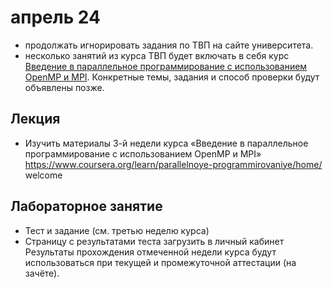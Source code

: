 # апрель 24

- продолжать игнорировать задания по ТВП на сайте университета.
- несколько занятий из курса ТВП будет включать в себя курс [Введение в параллельное программирование с использованием OpenMP и MPI](https://ru.coursera.org/learn/parallelnoye-programmirovaniye#syllabus). Конкретные темы, задания и способ проверки будут объявлены позже.


##  Лекция
- Изучить материалы 3-й недели курса «Введение в параллельное программирование с использованием
OpenMP и MPI» https://www.coursera.org/learn/parallelnoye-programmirovaniye/home/
welcome

## Лабораторное занятие
- Тест и задание (см. третью неделю курса)
- Страницу с результатами теста загрузить в личный кабинет
Результаты прохождения отмеченной недели курса будут использоваться при текущей и
промежуточной аттестации (на зачёте).
